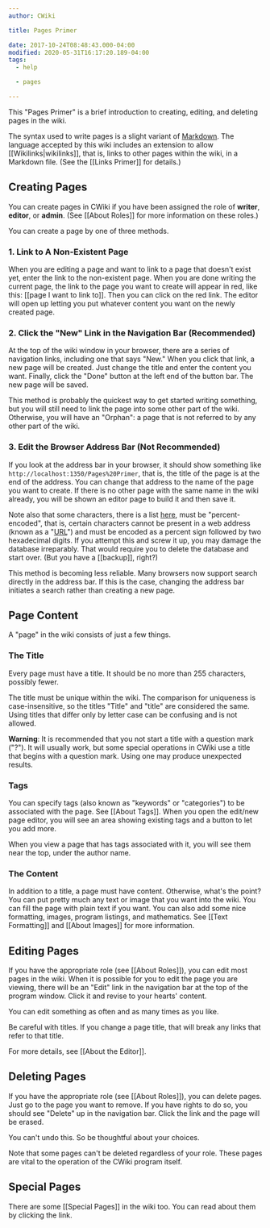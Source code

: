 ```yaml
---
author: CWiki

title: Pages Primer

date: 2017-10-24T08:48:43.000-04:00
modified: 2020-05-31T16:17:20.189-04:00
tags:
  - help

  - pages

---
```


This "Pages Primer" is a brief introduction to creating, editing, and deleting pages in the wiki.

The syntax used to write pages is a slight variant of [Markdown](https://daringfireball.net/projects/markdown/). The language accepted by this wiki includes an extension to allow  [[Wikilinks|wikilinks]], that is, links to other pages within the wiki, in a Markdown file. (See the [[Links Primer]] for details.)

## Creating Pages ##

You can create pages in CWiki if you have been assigned the role of **writer**, **editor**, or **admin**. (See [[About Roles]] for more information on these roles.)

You can create a page by one of three methods.

### 1. Link to A Non-Existent Page ###

When you are editing a page and want to link to a page that doesn't exist yet, enter the link to the non-existent page. When you are done writing the current page, the link to the page you want to create will appear in red, like this: [[page I want to link to]]. Then you can click on the red link. The editor will open up letting you put whatever content you want on the newly created page.

### 2. Click the "New" Link in the Navigation Bar (Recommended) ###

At the top of the wiki window in your browser, there are a series of navigation links, including one that says "New." When you click that link, a new page will be created. Just change the title and enter the content you want. Finally, click the "Done" button at the left end of the button bar. The new page will be saved.

This method is probably the quickest way to get started writing something, but you will still need to link the page into some other part of the wiki. Otherwise, you will have an "Orphan": a page that is not referred to by any other part of the wiki.

### 3. Edit the Browser Address Bar (Not Recommended) ###

If you look at the address bar in your browser, it should show something like `http://localhost:1350/Pages%20Primer`, that is, the title of the page is at the end of the address. You can change that address to the name of the page you want to create. If there is no other page with the same name in the wiki already, you will be shown an editor page to build it and then save it.

Note also that some characters, there is a list [here](https://en.wikipedia.org/wiki/Percent-encoding), must be "percent-encoded", that is, certain characters cannot be present in a web address (known as a "[URL](https://en.wikipedia.org/wiki/URL)") and must be encoded as a percent sign followed by two hexadecimal digits. If you attempt this and screw it up, you may damage the database irreparably. That would require you to delete the database and start over. (But you have a [[backup]], right?)

This method is becoming less reliable. Many browsers now support search directly in the address bar. If this is the case, changing the address bar initiates a search rather than creating a new page.

## Page Content ##

A "page" in the wiki consists of just a few things.

### The Title ###

Every page must have a title. It should be no more than 255 characters, possibly fewer.

The title must be unique within the wiki. The comparison for uniqueness is case-insensitive, so the titles "Title" and "title" are considered the same. Using titles that differ only by letter case can be confusing and is not allowed.

**Warning**: It is recommended that you not start a title with a question mark ("?"). It will usually work, but some special operations in CWiki use a title that begins with a question mark. Using one may produce unexpected results.

### Tags ###

You can specify tags (also known as "keywords" or "categories") to be associated with the page. See [[About Tags]]. When you open the edit/new page editor, you will see an area showing existing tags and a button to let you add more.

When you view a page that has tags associated with it, you will see them near the top, under the author name.

### The Content ###

In addition to a title, a page must have content. Otherwise, what's the point? You can put pretty much any text or image that you want into the wiki. You can fill the page with plain text if you want. You can also add some nice formatting, images, program listings, and mathematics. See [[Text Formatting]] and [[About Images]] for more information.

## Editing Pages ##

If you have the appropriate role (see [[About Roles]]), you can edit most pages in the wiki. When it is possible for you to edit the page you are viewing, there will be an "Edit" link in the navigation bar at the top of the program window. Click it and revise to your hearts' content.

You can edit something as often and as many times as you like.

Be careful with titles. If you change a page title, that will break any links that refer to that title.

For more details, see [[About the Editor]].

## Deleting Pages ##

If you have the appropriate role (see [[About Roles]]), you can delete pages. Just go to the page you want to remove​. If you have rights to do so, you should see "Delete" up in the navigation bar. Click the link and the page will be erased.

You can't undo this. So be thoughtful about your choices.

Note that some pages can't be deleted regardless of your role. These pages are vital to the operation of the CWiki program itself.

## Special Pages ##

There are some [[Special Pages]] in the wiki too. You can read about them by clicking the link.